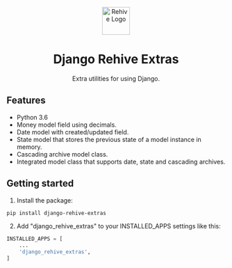 <p align="center">
  <img width="64" src="https://avatars2.githubusercontent.com/u/22204821?s=200&v=4" alt="Rehive Logo">
  <h1 align="center">Django Rehive Extras</h1>
  <p align="center">Extra utilities for using Django.</p>
</p>

## Features

- Python 3.6
- Money model field using decimals.
- Date model with created/updated field.
- State model that stores the previous state of a model instance in memory.
- Cascading archive model class.
- Integrated model class that supports date, state and cascading archives.


## Getting started

1. Install the package:

```sh
pip install django-rehive-extras
```

2. Add "django_rehive_extras" to your INSTALLED_APPS settings like this:

```python
INSTALLED_APPS = [
    ...
    'django_rehive_extras',
]
```
